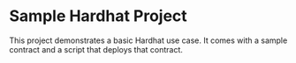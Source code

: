 # Sample Hardhat Project

This project demonstrates a basic Hardhat use case. It comes with a sample contract and a script that deploys that contract.
